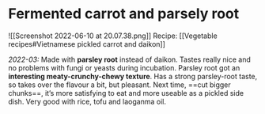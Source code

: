 # Fermented carrot and parsely root 
![[Screenshot 2022-06-10 at 20.07.38.png]]
Recipe: [[Vegetable recipes#Vietnamese pickled carrot and daikon]]

_2022-03:_
Made with **parsley root** instead of daikon. 
Tastes really nice and no problems with fungi or yeasts during incubation. Parsley root got an **interesting meaty-crunchy-chewy texture**. Has a strong parsley-root taste, so takes over the flavour a bit, but pleasant. 
Next time, ==cut bigger chunks==, it’s more satisfying to eat and more useable as a pickled side dish.
Very good with rice, tofu and laoganma oil. 

